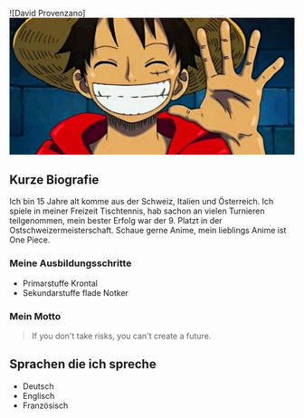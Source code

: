 ![David Provenzano]![Alt text](<../img/prda.webp>)

## Kurze Biografie

Ich bin 15 Jahre alt komme aus der Schweiz, Italien und Österreich.
Ich spiele in meiner Freizeit Tischtennis, hab sachon an vielen Turnieren teilgenommen, mein bester Erfolg war der 9. Platzt in der Ostschweizermeisterschaft. Schaue gerne Anime, mein lieblings Anime ist One Piece.

### Meine Ausbildungsschritte

- Primarstuffe Krontal
- Sekundarstuffe flade Notker

### Mein Motto

> If you don't take risks, you can't create a future.

## Sprachen die ich spreche

- Deutsch
- Englisch
- Französisch




